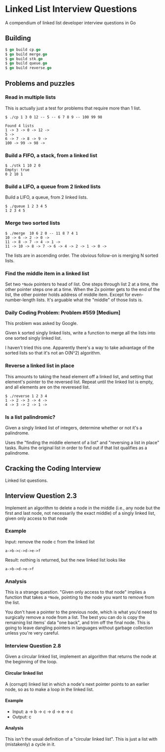 # Linked List Interview Questions

A compendium of linked list developer interview questions in Go

## Building

```go
$ go build cp.go
$ go build merge.go
$ go build stk.go
$ go build queue.go
$ go build reverse.go
```

## Problems and puzzles

### Read in multiple lists

This is actually just a test for problems that require more than 1 list.

```
$ ./cp 1 3 0 12 -- 5 -- 6 7 8 9 -- 100 99 98

Found 4 lists
1 -> 3 -> 0 -> 12 -> 
5 -> 
6 -> 7 -> 8 -> 9 -> 
100 -> 99 -> 98 -> 
```

### Build a FIFO, a stack, from a linked list

```
$ ./stk 1 10 2 0
Empty: true
0 2 10 1 
```

### Build a LIFO, a queue from 2 linked lists

Build a LIFO, a queue, from 2 linked lists.

```
$ ./queue 1 2 3 4 5
1 2 3 4 5
```

### Merge two sorted lists

```
$ ./merge  10 6 2 0 -- 11 8 7 4 1
10 -> 6 -> 2 -> 0 -> 
11 -> 8 -> 7 -> 4 -> 1 -> 
11 -> 10 -> 8 -> 7 -> 6 -> 4 -> 2 -> 1 -> 0 -> 
```

The lists are in ascending order.
The obvious follow-on is merging N sorted lists.

### Find the middle item in a linked list

Set two `*Node` pointers to head of list.
One steps through list 2 at a time,
the other pointer steps one at a time.
When the 2x pointer gets to the end of the list,
the other pointer holds address of  middle item.
Except for even-number-length lists.
It's arguable what the "middle" of those lists is.

### Daily Coding Problem: Problem #559 [Medium] 

This problem was asked by Google.

Given k sorted singly linked lists, write a function to merge all the lists
into one sorted singly linked list.

I haven't tried this one. Apparently there's a way to take advantage of the
sorted lists so that it's not an O(N^2) algorithm.

### Reverse a linked list in place

This amounts to taking the head element off a linked list,
and setting that element's pointer to the reversed list.
Repeat until the linked list is empty, and all elements are on the reveresed list.

```
$ ./reverse 1 2 3 4
1 -> 2 -> 3 -> 4 -> 
4 -> 3 -> 2 -> 1 -> 
```

### Is a list palindromic?

Given a singly linked list of integers,
determine whether or not it's a palindrome.

Uses the "finding the middle element of a list" and "reversing a list in place" tasks.
Ruins the original list in order to find out if that list qualifies as a palindrome.

## Cracking the Coding Interview

Linked list questions.

## Interview Question 2.3

Implement an algorithm to delete a node in the middle
(i.e., any node but the first and last node, not necessarily
the exact middle) of a singly linked list, given only access
to that node

### Example

Input: remove the node c from the linked list

    a->b->c->d->e->f

Result: nothing is returned, but the new linked list looks like

    a->b->d->e->f

### Analysis

This is a strange question.
"Given only access to that node" implies a function that takes a `*Node`,
pointing to the node you want to remove from the list.

You don't have a pointer to the previous node,
which is what you'd need to surgically remove a node from a list.
The best you can do is copy the remaining list items' data "one back",
and trim off the final node.
This is going to leave dangling pointers in languages without garbage collection
unless you're very careful.

### Interview Question 2.8

Given a circular linked list, implement an algorithm that returns
the node at the beginning of the loop.

#### Circular linked list

A (corrupt) linked list in which a node's next pointer points
to an earlier node, so as to make a loop in the linked list.

#### Example

* Input: a -> b -> c -> d -> e -> c
* Output: c

#### Analysis

This isn't the usual definition of a "circular linked list".
This is just a list with (mistakenly) a cycle in it.


